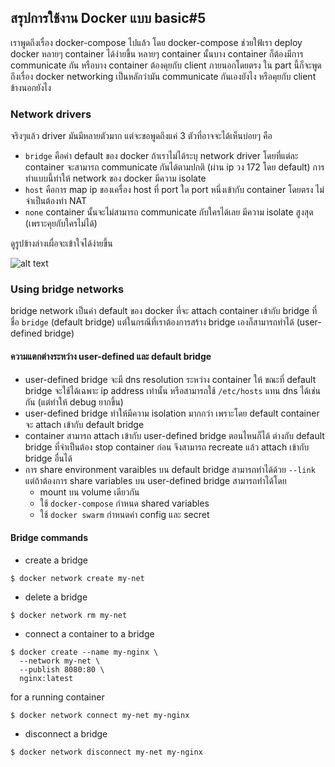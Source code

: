 ## สรุปการใช้งาน Docker แบบ basic#5

เราพูดถึงเรื่อง docker-compose ไปแล้ว โดย docker-compose ช่วยใฟ้เรา deploy docker หลายๆ container ได้ง่ายขึ้น 
หลายๆ container นั้นบาง container ก็ต้องมีการ communicate กัน หรือบาง container ต้องคุยกับ client ภายนอกโดยตรง
ใน part นี้ก็จะพูดถึงเรื่อง docker networking เป็นหลักว่ามัน communicate กันเองยังไง หรือคุยกับ client ข้างนอกยังไง

### Network drivers

จริงๆแล้ว driver มันมีหลายตัวมาก แต่จะขอพูดถึงแค่ 3 ตัวที่อาจจะได้เห็นบ่อยๆ คือ

- `bridge` คือค่า default ของ docker ถ้าเราไม่ได้ระบุ network driver โดยที่แต่ละ container จะสามารถ communicate กันได้ตามปกติ (ผ่าน ip วง 172 โดย default) การทำแบบนี้ทำให้ network ของ docker มีความ isolate
- `host` คือการ map ip ของเครื่อง host ที่ port ใด port หนึ่งเข้ากับ container โดยตรง ไม่จำเป็นต้องทำ NAT
- `none` container นั้นจะไม่สามารถ communicate กับใครได้เลย มีความ isolate สูงสุด (เพราะคุยกับใครไม่ได้)

ดูรูปข้างล่างเผื่อจะเข้าใจได้ง่ายขึ้น

![alt text](https://user-images.githubusercontent.com/31476202/181682799-ceaacde6-43e8-427a-b320-3854549035c7.png)

### Using bridge networks 

bridge network เป็นค่า default ของ docker ที่จะ attach container เข้ากับ bridge ที่ชื่อ `bridge` (default bridge) 
แต่ในกรณีที่เราต้องการสร้าง bridge เองก็สามารถทำได้ (user-defined bridge)

#### ความแตกต่างระหว่าง user-defined และ default bridge

- user-defined bridge จะมี dns resolution ระหว่าง container ให้ ขณะที่ default bridge จะใช้ได้เฉพาะ ip address เท่านั้น หรือสามารถใช้ `/etc/hosts` แทน dns ได้เช่นกัน (แต่ทำให้ debug ยากขึ้น)
- user-defined bridge ทำให้มีความ isolation มากกว่า เพราะโดย default container จะ attach เข้ากับ default bridge
- container สามารถ attach เข้ากับ user-defined bridge ตอนไหนก็ได้ ต่างกับ default bridge ที่จำเป็นต้อง stop container ก่อน จึงสามารถ recreate แล้ว attach เข้ากับ bridge อื่นได้
- การ share environment varaibles บน default bridge สามารถทำได้ด้วย `--link` แต่ถ้าต้องการ share variables บน user-defined bridge สามารถทำได้โดย
  - mount บน volume เดียวกัน
  - ใช้ `docker-compose` กำหนด shared variables
  - ใช้ `docker swarm` กำหนดค่า config และ secret

#### Bridge commands

- create a bridge
```
$ docker network create my-net
```
- delete a bridge
```
$ docker network rm my-net
```
- connect a container to a bridge
```
$ docker create --name my-nginx \
  --network my-net \
  --publish 8080:80 \
  nginx:latest
```
for a running container
```
$ docker network connect my-net my-nginx
```
- disconnect a bridge
```
$ docker network disconnect my-net my-nginx
```
